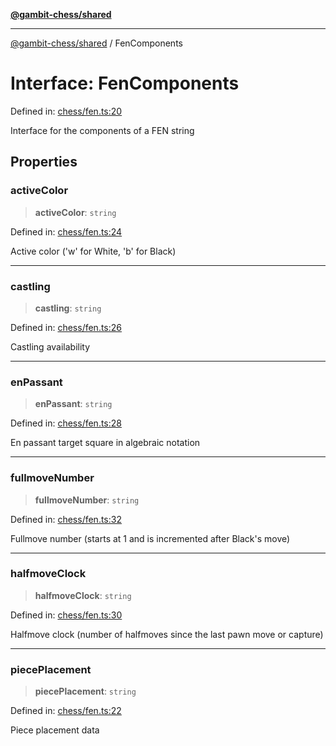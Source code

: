 [**@gambit-chess/shared**](../README.md)

***

[@gambit-chess/shared](../globals.md) / FenComponents

# Interface: FenComponents

Defined in: [chess/fen.ts:20](https://github.com/cango91/gambit-chess/blob/b8ea13e4976c99c29d095eae7bc504b86f9add51/shared/src/chess/fen.ts#L20)

Interface for the components of a FEN string

## Properties

### activeColor

> **activeColor**: `string`

Defined in: [chess/fen.ts:24](https://github.com/cango91/gambit-chess/blob/b8ea13e4976c99c29d095eae7bc504b86f9add51/shared/src/chess/fen.ts#L24)

Active color ('w' for White, 'b' for Black)

***

### castling

> **castling**: `string`

Defined in: [chess/fen.ts:26](https://github.com/cango91/gambit-chess/blob/b8ea13e4976c99c29d095eae7bc504b86f9add51/shared/src/chess/fen.ts#L26)

Castling availability

***

### enPassant

> **enPassant**: `string`

Defined in: [chess/fen.ts:28](https://github.com/cango91/gambit-chess/blob/b8ea13e4976c99c29d095eae7bc504b86f9add51/shared/src/chess/fen.ts#L28)

En passant target square in algebraic notation

***

### fullmoveNumber

> **fullmoveNumber**: `string`

Defined in: [chess/fen.ts:32](https://github.com/cango91/gambit-chess/blob/b8ea13e4976c99c29d095eae7bc504b86f9add51/shared/src/chess/fen.ts#L32)

Fullmove number (starts at 1 and is incremented after Black's move)

***

### halfmoveClock

> **halfmoveClock**: `string`

Defined in: [chess/fen.ts:30](https://github.com/cango91/gambit-chess/blob/b8ea13e4976c99c29d095eae7bc504b86f9add51/shared/src/chess/fen.ts#L30)

Halfmove clock (number of halfmoves since the last pawn move or capture)

***

### piecePlacement

> **piecePlacement**: `string`

Defined in: [chess/fen.ts:22](https://github.com/cango91/gambit-chess/blob/b8ea13e4976c99c29d095eae7bc504b86f9add51/shared/src/chess/fen.ts#L22)

Piece placement data
